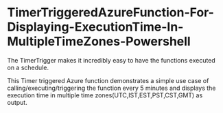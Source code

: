 # TimerTriggeredAzureFunction-For-Displaying-ExecutionTime-In-MultipleTimeZones-Powershell

The TimerTrigger makes it incredibly easy to have the functions executed on a schedule. 

This Timer triggered Azure function demonstrates a simple use case of calling/executing/triggering the function every 5 minutes and displays the execution time in multiple time zones(UTC,IST,EST,PST,CST,GMT) as output.

